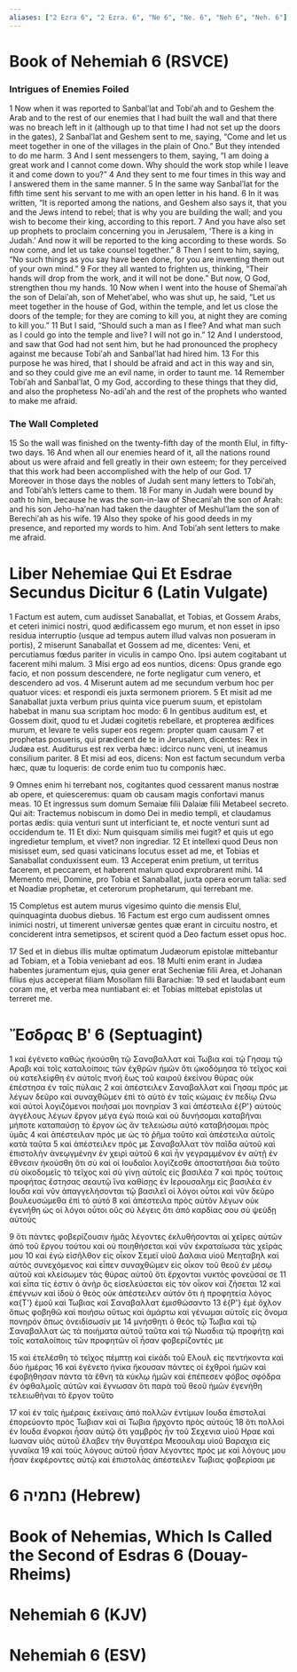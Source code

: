 ```yaml
---
aliases: ["2 Ezra 6", "2 Ezra. 6", "Ne 6", "Ne. 6", "Neh 6", "Neh. 6"]
---
```



# Book of Nehemiah 6 (RSVCE)

### Intrigues of Enemies Foiled
1 Now when it was reported to Sanbalʹlat and Tobiʹah and to Geshem the Arab and to the rest of our enemies that I had built the wall and that there was no breach left in it (although up to that time I had not set up the doors in the gates),
2 Sanbalʹlat and Geshem sent to me, saying, “Come and let us meet together in one of the villages in the plain of Ono.” But they intended to do me harm.
3 And I sent messengers to them, saying, “I am doing a great work and I cannot come down. Why should the work stop while I leave it and come down to you?”
4 And they sent to me four times in this way and I answered them in the same manner.
5 In the same way Sanbalʹlat for the fifth time sent his servant to me with an open letter in his hand.
6 In it was written, “It is reported among the nations, and Geshem also says it, that you and the Jews intend to rebel; that is why you are building the wall; and you wish to become their king, according to this report.
7 And you have also set up prophets to proclaim concerning you in Jerusalem, ‘There is a king in Judah.’ And now it will be reported to the king according to these words. So now come, and let us take counsel together.”
8 Then I sent to him, saying, “No such things as you say have been done, for you are inventing them out of your own mind.”
9 For they all wanted to frighten us, thinking, “Their hands will drop from the work, and it will not be done.” But now, O God, strengthen thou my hands.
10 Now when I went into the house of Shemaiʹah the son of Delaiʹah, son of Mehetʹabel, who was shut up, he said, “Let us meet together in the house of God, within the temple, and let us close the doors of the temple; for they are coming to kill you, at night they are coming to kill you.”
11 But I said, “Should such a man as I flee? And what man such as I could go into the temple and live? I will not go in.”
12 And I understood, and saw that God had not sent him, but he had pronounced the prophecy against me because Tobiʹah and Sanbalʹlat had hired him.
13 For this purpose he was hired, that I should be afraid and act in this way and sin, and so they could give me an evil name, in order to taunt me.
14 Remember Tobiʹah and Sanbalʹlat, O my God, according to these things that they did, and also the prophetess No-adiʹah and the rest of the prophets who wanted to make me afraid.
### The Wall Completed
15 So the wall was finished on the twenty-fifth day of the month Elul, in fifty-two days.
16 And when all our enemies heard of it, all the nations round about us were afraid and fell greatly in their own esteem; for they perceived that this work had been accomplished with the help of our God.
17 Moreover in those days the nobles of Judah sent many letters to Tobiʹah, and Tobiʹah’s letters came to them.
18 For many in Judah were bound by oath to him, because he was the son-in-law of Shecaniʹah the son of Arah: and his son Jeho-haʹnan had taken the daughter of Meshulʹlam the son of Berechiʹah as his wife.
19 Also they spoke of his good deeds in my presence, and reported my words to him. And Tobiʹah sent letters to make me afraid.


# Liber Nehemiae Qui Et Esdrae Secundus Dicitur 6 (Latin Vulgate)

1 Factum est autem, cum audisset Sanaballat, et Tobias, et Gossem Arabs, et ceteri inimici nostri, quod ædificassem ego murum, et non esset in ipso residua interruptio (usque ad tempus autem illud valvas non posueram in portis),
2 miserunt Sanaballat et Gossem ad me, dicentes: Veni, et percutiamus fœdus pariter in viculis in campo Ono. Ipsi autem cogitabant ut facerent mihi malum.
3 Misi ergo ad eos nuntios, dicens: Opus grande ego facio, et non possum descendere, ne forte negligatur cum venero, et descendero ad vos.
4 Miserunt autem ad me secundum verbum hoc per quatuor vices: et respondi eis juxta sermonem priorem.
5 Et misit ad me Sanaballat juxta verbum prius quinta vice puerum suum, et epistolam habebat in manu sua scriptam hoc modo:
6 In gentibus auditum est, et Gossem dixit, quod tu et Judæi cogitetis rebellare, et propterea ædifices murum, et levare te velis super eos regem: propter quam causam
7 et prophetas posueris, qui prædicent de te in Jerusalem, dicentes: Rex in Judæa est. Auditurus est rex verba hæc: idcirco nunc veni, ut ineamus consilium pariter.
8 Et misi ad eos, dicens: Non est factum secundum verba hæc, quæ tu loqueris: de corde enim tuo tu componis hæc.

9 Omnes enim hi terrebant nos, cogitantes quod cessarent manus nostræ ab opere, et quiesceremus: quam ob causam magis confortavi manus meas.
10 Et ingressus sum domum Semaiæ filii Dalaiæ filii Metabeel secreto. Qui ait: Tractemus nobiscum in domo Dei in medio templi, et claudamus portas ædis: quia venturi sunt ut interficiant te, et nocte venturi sunt ad occidendum te.
11 Et dixi: Num quisquam similis mei fugit? et quis ut ego ingredietur templum, et vivet? non ingrediar.
12 Et intellexi quod Deus non misisset eum, sed quasi vaticinans locutus esset ad me, et Tobias et Sanaballat conduxissent eum.
13 Acceperat enim pretium, ut territus facerem, et peccarem, et haberent malum quod exprobrarent mihi.
14 Memento mei, Domine, pro Tobia et Sanaballat, juxta opera eorum talia: sed et Noadiæ prophetæ, et ceterorum prophetarum, qui terrebant me.

15 Completus est autem murus vigesimo quinto die mensis Elul, quinquaginta duobus diebus.
16 Factum est ergo cum audissent omnes inimici nostri, ut timerent universæ gentes quæ erant in circuitu nostro, et conciderent intra semetipsos, et scirent quod a Deo factum esset opus hoc.

17 Sed et in diebus illis multæ optimatum Judæorum epistolæ mittebantur ad Tobiam, et a Tobia veniebant ad eos.
18 Multi enim erant in Judæa habentes juramentum ejus, quia gener erat Secheniæ filii Area, et Johanan filius ejus acceperat filiam Mosollam filii Barachiæ:
19 sed et laudabant eum coram me, et verba mea nuntiabant ei: et Tobias mittebat epistolas ut terreret me.


# Ἔσδρας Βʹ 6 (Septuagint)

1 καὶ ἐγένετο καθὼς ἠκούσθη τῷ Σαναβαλλατ καὶ Τωβια καὶ τῷ Γησαμ τῷ Αραβι καὶ τοῖς καταλοίποις τῶν ἐχθρῶν ἡμῶν ὅτι ᾠκοδόμησα τὸ τεῖχος καὶ οὐ κατελείφθη ἐν αὐτοῖς πνοή ἕως τοῦ καιροῦ ἐκείνου θύρας οὐκ ἐπέστησα ἐν ταῖς πύλαις
2 καὶ ἀπέστειλεν Σαναβαλλατ καὶ Γησαμ πρός με λέγων δεῦρο καὶ συναχθῶμεν ἐπὶ τὸ αὐτὸ ἐν ταῖς κώμαις ἐν πεδίῳ Ωνω καὶ αὐτοὶ λογιζόμενοι ποιῆσαί μοι πονηρίαν
3 καὶ ἀπέστειλα ἐ{P'} αὐτοὺς ἀγγέλους λέγων ἔργον μέγα ἐγὼ ποιῶ καὶ οὐ δυνήσομαι καταβῆναι μήποτε καταπαύσῃ τὸ ἔργον ὡς ἂν τελειώσω αὐτό καταβήσομαι πρὸς ὑμᾶς
4 καὶ ἀπέστειλαν πρός με ὡς τὸ ῥῆμα τοῦτο καὶ ἀπέστειλα αὐτοῖς κατὰ ταῦτα
5 καὶ ἀπέστειλεν πρός με Σαναβαλλατ τὸν παῖδα αὐτοῦ καὶ ἐπιστολὴν ἀνεῳγμένην ἐν χειρὶ αὐτοῦ
6 καὶ ἦν γεγραμμένον ἐν αὐτῇ ἐν ἔθνεσιν ἠκούσθη ὅτι σὺ καὶ οἱ Ιουδαῖοι λογίζεσθε ἀποστατῆσαι διὰ τοῦτο σὺ οἰκοδομεῖς τὸ τεῖχος καὶ σὺ γίνῃ αὐτοῖς εἰς βασιλέα
7 καὶ πρὸς τούτοις προφήτας ἔστησας σεαυτῷ ἵνα καθίσῃς ἐν Ιερουσαλημ εἰς βασιλέα ἐν Ιουδα καὶ νῦν ἀπαγγελήσονται τῷ βασιλεῖ οἱ λόγοι οὗτοι καὶ νῦν δεῦρο βουλευσώμεθα ἐπὶ τὸ αὐτό
8 καὶ ἀπέστειλα πρὸς αὐτὸν λέγων οὐκ ἐγενήθη ὡς οἱ λόγοι οὗτοι οὓς σὺ λέγεις ὅτι ἀπὸ καρδίας σου σὺ ψεύδῃ αὐτούς

9 ὅτι πάντες φοβερίζουσιν ἡμᾶς λέγοντες ἐκλυθήσονται αἱ χεῖρες αὐτῶν ἀπὸ τοῦ ἔργου τούτου καὶ οὐ ποιηθήσεται καὶ νῦν ἐκραταίωσα τὰς χεῖράς μου
10 καὶ ἐγὼ εἰσῆλθον εἰς οἶκον Σεμεϊ υἱοῦ Δαλαια υἱοῦ Μεηταβηλ καὶ αὐτὸς συνεχόμενος καὶ εἶπεν συναχθῶμεν εἰς οἶκον τοῦ θεοῦ ἐν μέσῳ αὐτοῦ καὶ κλείσωμεν τὰς θύρας αὐτοῦ ὅτι ἔρχονται νυκτὸς φονεῦσαί σε
11 καὶ εἶπα τίς ἐστιν ὁ ἀνήρ ὃς εἰσελεύσεται εἰς τὸν οἶκον καὶ ζήσεται
12 καὶ ἐπέγνων καὶ ἰδοὺ ὁ θεὸς οὐκ ἀπέστειλεν αὐτόν ὅτι ἡ προφητεία λόγος κα{T'} ἐμοῦ καὶ Τωβιας καὶ Σαναβαλλατ ἐμισθώσαντο
13 ἐ{P'} ἐμὲ ὄχλον ὅπως φοβηθῶ καὶ ποιήσω οὕτως καὶ ἁμάρτω καὶ γένωμαι αὐτοῖς εἰς ὄνομα πονηρόν ὅπως ὀνειδίσωσίν με
14 μνήσθητι ὁ θεός τῷ Τωβια καὶ τῷ Σαναβαλλατ ὡς τὰ ποιήματα αὐτοῦ ταῦτα καὶ τῷ Νωαδια τῷ προφήτῃ καὶ τοῖς καταλοίποις τῶν προφητῶν οἳ ἦσαν φοβερίζοντές με

15 καὶ ἐτελέσθη τὸ τεῖχος πέμπτῃ καὶ εἰκάδι τοῦ Ελουλ εἰς πεντήκοντα καὶ δύο ἡμέρας
16 καὶ ἐγένετο ἡνίκα ἤκουσαν πάντες οἱ ἐχθροὶ ἡμῶν καὶ ἐφοβήθησαν πάντα τὰ ἔθνη τὰ κύκλῳ ἡμῶν καὶ ἐπέπεσεν φόβος σφόδρα ἐν ὀφθαλμοῖς αὐτῶν καὶ ἔγνωσαν ὅτι παρὰ τοῦ θεοῦ ἡμῶν ἐγενήθη τελειωθῆναι τὸ ἔργον τοῦτο

17 καὶ ἐν ταῖς ἡμέραις ἐκείναις ἀπὸ πολλῶν ἐντίμων Ιουδα ἐπιστολαὶ ἐπορεύοντο πρὸς Τωβιαν καὶ αἱ Τωβια ἤρχοντο πρὸς αὐτούς
18 ὅτι πολλοὶ ἐν Ιουδα ἔνορκοι ἦσαν αὐτῷ ὅτι γαμβρὸς ἦν τοῦ Σεχενια υἱοῦ Ηραε καὶ Ιωαναν υἱὸς αὐτοῦ ἔλαβεν τὴν θυγατέρα Μεσουλαμ υἱοῦ Βαραχια εἰς γυναῖκα
19 καὶ τοὺς λόγους αὐτοῦ ἦσαν λέγοντες πρός με καὶ λόγους μου ἦσαν ἐκφέροντες αὐτῷ καὶ ἐπιστολὰς ἀπέστειλεν Τωβιας φοβερίσαι με


# 6 נחמיה (Hebrew)


# Book of Nehemias, Which Is Called the Second of Esdras 6 (Douay-Rheims)


# Nehemiah 6 (KJV)


# Nehemiah 6 (ESV)

